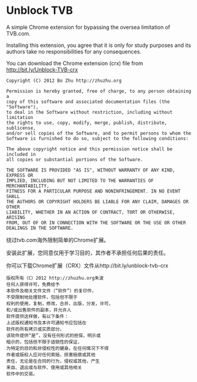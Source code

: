 # Unblock TVB

A simple Chrome extension for bypassing the oversea limitation of TVB.com.

Installing this extension, you agree that it is only for study purposes and its authors take no responsibilities for any consequences.

You can download the Chrome extension (crx) file from  http://bit.ly/Unblock-TVB-crx

    Copyright (C) 2012 Bo Zhu http://zhuzhu.org

    Permission is hereby granted, free of charge, to any person obtaining a
    copy of this software and associated documentation files (the "Software"),
    to deal in the Software without restriction, including without limitation
    the rights to use, copy, modify, merge, publish, distribute, sublicense,
    and/or sell copies of the Software, and to permit persons to whom the
    Software is furnished to do so, subject to the following conditions:

    The above copyright notice and this permission notice shall be included in
    all copies or substantial portions of the Software.

    THE SOFTWARE IS PROVIDED "AS IS", WITHOUT WARRANTY OF ANY KIND, EXPRESS OR
    IMPLIED, INCLUDING BUT NOT LIMITED TO THE WARRANTIES OF MERCHANTABILITY,
    FITNESS FOR A PARTICULAR PURPOSE AND NONINFRINGEMENT. IN NO EVENT SHALL
    THE AUTHORS OR COPYRIGHT HOLDERS BE LIABLE FOR ANY CLAIM, DAMAGES OR OTHER
    LIABILITY, WHETHER IN AN ACTION OF CONTRACT, TORT OR OTHERWISE, ARISING
    FROM, OUT OF OR IN CONNECTION WITH THE SOFTWARE OR THE USE OR OTHER
    DEALINGS IN THE SOFTWARE.

绕过tvb.com海外限制简单的Chrome扩展。

安装此扩展，您同意仅用于学习目的，其作者不承担任何后果的责任。

你可以下载Chrome扩展（CRX）文件从http://bit.ly/unblock-tvb-crx

	版权所有（C）2012 http://zhuzhu.org朱波
	任何人获得许可，免费给予
	本软件及相关文件文件（“软件”）的复印件，
	不受限制地处理软件，包括但不限于
	权利的使用，复制，修改，合并，出版，分发，许可，
	和/或出售软件的副本，并允许人
	软件提供这样做，有以下条件：
	上述版权通知书及本许可通知书应包括在
	软件的所有拷贝或实质部分。
	该软件提供“是”，没有任何形式的担保，明示或
	暗示的，包括但不限于适销性的保证，
	为特定的目的和非侵权性的健身。在任何情况下不得
	作者或版权人应对任何索赔、损害赔偿或其他
	责任，无论是在合同的行为，侵权或其他，产生
	来自、退出或与软件、使用或其他相关
	软件中的交易。